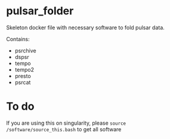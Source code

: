 # pulsar_folder
Skeleton docker file with necessary software to fold pulsar data. 

Contains:
- psrchive
- dspsr
- tempo
- tempo2
- presto
- psrcat


# To do
If you are using this on singularity, please `source /software/source_this.bash` to get all software

 

